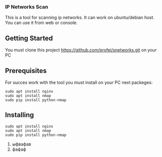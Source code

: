 ### IP Networks Scan

This is a tool for scanning ip networks. It can work on ubuntu/debian host. You can use it from web or console.

## Getting Started

You must clone this project https://github.com/erofei/snetworks.git on your PC

## Prerequisites

For succes work with the tool you must install on your PC next packeges:

```
sudo apt install nginx
sudo apt install nmap 
sudo pip install python-nmap
```

## Installing

```
sudo apt install nginx
sudo apt install nmap 
sudo pip install python-nmap
```

1. ыфвафав
1. фафаф

